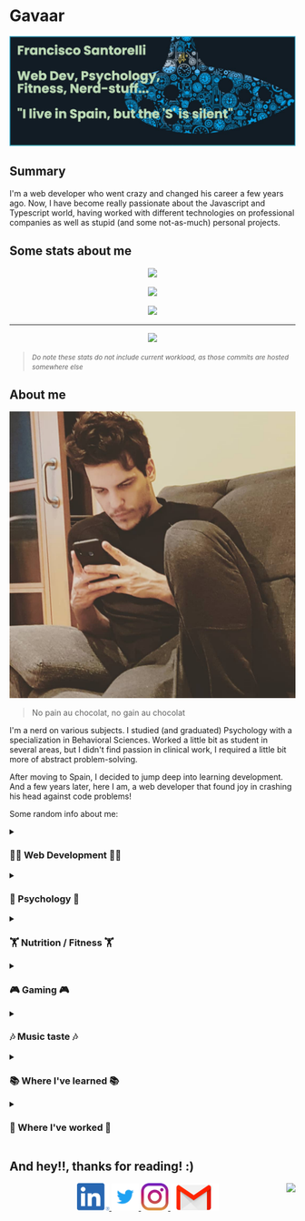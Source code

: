 # Gavaar

<img src="./assets/header.png">

## Summary

I'm a web developer who went crazy and changed his career a few years ago. Now, I have become really passionate about the Javascript and Typescript world, having worked with different technologies on professional companies as well as stupid (and some not-as-much) personal projects.

## Some stats about me
<p align="center"><img src="https://github-readme-stats.vercel.app/api/top-langs/?username=gavaar&layout=compact"></p>
<p align="center"><img src="https://github-readme-stats.vercel.app/api?username=gavaar&count_private=true&show_icons=true&theme=gotham"></p>
<p align="center"><img src="https://stackoverflow-card.vercel.app/?userID=10121165&theme=stackoverflow-dark">
</p>
<hr>
<p align="center"><img src="https://github-profile-trophy.vercel.app/?username=gavaar&theme=discord"></p>

> <small>*Do note these stats do not include current workload, as those commits are hosted somewhere else*</small>

## About me

<p align="center" width="320">
    <img src="./assets/me.jpg">
</p>

> No pain au chocolat, no gain au chocolat

I'm a nerd on various subjects. I studied (and graduated) Psychology with a specialization in Behavioral Sciences. Worked a little bit as student in several areas, but I didn't find passion in clinical work, I required a little bit more of abstract problem-solving.

After moving to Spain, I decided to jump deep into learning development. And a few years later, here I am, a web developer that found joy in crashing his head against code problems!

Some random info about me:

<!-- WEB DEVELOPMENT -->
<details>
<summary><h3>👨‍💻&nbsp;Web Development&nbsp;👨‍💻</h3></summary>
After I got my head wrapped around the idea of having to learn to code. I went into <a href="https://codecademy.com">codecademy</a> and started doing the HTML, CSS and Javascript courses. Then I applied in coursera to a <a href="https://www.coursera.org/specializations/full-stack-mobile-app-development">MEAN stack basic initiation course</a> (Mongo, Angular, Express, Node), and started dwabbling around with my newfound knowledge in some personal projects, and later some quick freelance work, fixing components and sometimes creating new ones.

I learned <img height="16px" src='https://cdn.jsdelivr.net/gh/devicons/devicon/icons/html5/html5-original.svg'> HTML, <img height="16px" src='https://cdn.jsdelivr.net/gh/devicons/devicon/icons/css3/css3-original.svg'> CSS, <img height="16px" src='https://cdn.jsdelivr.net/gh/devicons/devicon/icons/javascript/javascript-original.svg'> Javascript
, <img height="16px" src='https://cdn.jsdelivr.net/gh/devicons/devicon/icons/typescript/typescript-original.svg'> Typescript, <img height="16px" src='https://cdn.jsdelivr.net/gh/devicons/devicon/icons/express/express-original.svg'> Express, <img height="16px" src='https://cdn.jsdelivr.net/gh/devicons/devicon/icons/angularjs/angularjs-original.svg'> Angular and some <img height="16px" src='https://cdn.jsdelivr.net/gh/devicons/devicon/icons/nodejs/nodejs-original.svg'> Node in a very basic level before landing my first professional job.

[Here's a brief story on how I learned all of this at the time](https://github.com/gavaar/how_i_learned_to_code)

</details>

<!-- PSYCHOLOGY -->
<details>
<summary><h3>🧠&nbsp;Psychology&nbsp;🧠</h3></summary>
Even though I did not enjoy the professional aspects of Psychology, I did really enjoy learning about behavioral sciences and all-things related to human behavior. Human consumer behavior and human biological impulses and it's effects on psychology and sociology are things that to this day catches my interest. Currently, I'm trying to summarize all I have learned (without citing or academic-related stuff) in a single place in which I can update what I find with the latest information on Human Behavior.
</details>

<!-- NUTRITION / FITNESS -->
<details>
<summary><h3>🏋️&nbsp;Nutrition / Fitness&nbsp;🏋️</h3></summary>
This is another area in which I did not think I'd end up diving into. I started learning about this for the wrong purposes (trying to look better, etc). But down the road have learned a lot about nutrition, exercising, the ways muscles develop in different areas (energy / mechanical), and how eating one thing or another affects your ability to deliver in other very-unrelated areas. Glycemic index / Insulin response / Fasting, etc. As the day of this writing: I'm trying to live a life with a <a href="https://en.wikipedia.org/wiki/Low-carbohydrate_diet">low-carb diet</a> (it's not a 0-carb though), and a heavy focus on strength-training (meaning, focusing on harder rather than bigger muscles).
</details>

<!-- GAMING -->
<details>
<summary><h3>🎮&nbsp;Gaming&nbsp;🎮</h3></summary>
I have played games since I have memory. This is all my dad's fault. Also, I do think games helped me develop my cognitive abilities so I think I will be gaming until I die. In this sense: at the time of this writing, you cand find me playing stuff like Stardew Valley, Dota2, Age of Empires IV, Elden Ring, and what not.

<p align="center">
    <a href="https://steamcommunity.com/id/oxspit/" target="_blank"><img src="https://steamcard.vercel.app/card/76561198046962759/en,badge,group" alt="76561198046962759"/></a>
</p>
</details>

<!-- MUSIC -->
<details>
<summary><h3>🎶&nbsp;Music taste&nbsp;🎶</h3></summary>

Lately I've been going crazy about festivals. So, if possible, I'd like to attend as many as I can in the coming years. Here's some of the things I've been listening to:

<p align="center">
    <a href="https://open.spotify.com/user/22f7dtvpctgyabn5z2vlunwty?si=6c09e6e003bf440e"><img src="https://spotify-recently-played-readme.vercel.app/api?user=22f7dtvpctgyabn5z2vlunwty&unique=true&count=5&width=700"></a>
</p>
</details>

<!-- EDUCATION -->
<details>
<summary><h3>📚&nbsp;Where I've learned&nbsp;📚</h3></summary>

<img width="100" align="left" src="./assets/ucv.png">
<p>
    <strong>Bachelors in Psychology (2012-2017)</strong>
    <p>Five year career plan, for which three correspond to general knowledge, and the last two were for the specialization of Behavioral Sciences. Including internship, social services, and a dissertation.</p>
</p>
<hr/>

<img width="100" align="left" src="./assets/coursera_logo.png">
<p>
    <strong>Online Specialization on Mean Stack (Angular) (2018-2019)</strong>
    <p>Online specialization on the Mean stack focused on Angular, given by the Hong Kong University through the Coursera platform. It included Ionic and Nativescript at the moment, but right now these techs have evolved to the point to being very user-friendly. Now they also include a React alternative on their spec.</p>
</p>
</details>

<!-- PROFESSIONAL EXPERIENCE -->
<details>
<summary><h3>🔧&nbsp;Where I've worked&nbsp;🔧</h3></summary>

<img width="100" align="left" src="./assets/rubiconmd.jpg">
<p>
    <strong><a href="https://www.rubiconmd.com/">RubiconMd</a> (Dec 2022 - Curent)</strong>
    <p>
        &nbsp;&nbsp;&nbsp;&nbsp;
        <img height="16px" src='https://cdn.jsdelivr.net/gh/devicons/devicon/icons/html5/html5-original.svg'>&nbsp;
        <img height="16px" src='https://cdn.jsdelivr.net/gh/devicons/devicon/icons/css3/css3-original.svg'>&nbsp;
        <img height="16px" src='https://cdn.jsdelivr.net/gh/devicons/devicon/icons/typescript/typescript-original.svg'>&nbsp;
        <img height="16px" src='https://cdn.jsdelivr.net/gh/devicons/devicon/icons/angularjs/angularjs-original.svg'>&nbsp;
    </p>
    <p>Living and learning!</p>
</p>

<hr/>
<img width="100" align="left" src="./assets/dynatrace.jpg">
<p>
    <strong><a href="https://www.dynatrace.com/">Dynatrace</a> (Jul 2022 - Nov 2022)</strong>
    <p>
        &nbsp;&nbsp;&nbsp;&nbsp;
        <img height="16px" src='https://cdn.jsdelivr.net/gh/devicons/devicon/icons/html5/html5-original.svg'>&nbsp;
        <img height="16px" src='https://cdn.jsdelivr.net/gh/devicons/devicon/icons/css3/css3-original.svg'>&nbsp;
        <img height="16px" src='https://cdn.jsdelivr.net/gh/devicons/devicon/icons/typescript/typescript-original.svg'>&nbsp;
        <img height="16px" src='https://cdn.jsdelivr.net/gh/devicons/devicon/icons/angularjs/angularjs-original.svg'>&nbsp;
        <img height="16px" src='https://cdn.jsdelivr.net/gh/devicons/devicon/icons/react/react-original.svg'>&nbsp;
    </p>
    <p>Tried to use my knowledge in the little aspects in which I could help. I changed to a Team in which React was the main tool, so I grew in React and D3 as well.</p>
</p>

<hr/>
<img width="100" align="left" src="./assets/platform161.jpg">
<p>
    <strong><a href="https://platform161.com/">Platform161 (Verve-DSP)</a> (Jul 2019 - Jun 2022)</strong>
    <p>
        &nbsp;&nbsp;&nbsp;&nbsp;
        <img height="16px" src='https://cdn.jsdelivr.net/gh/devicons/devicon/icons/html5/html5-original.svg'>&nbsp;
        <img height="16px" src='https://cdn.jsdelivr.net/gh/devicons/devicon/icons/css3/css3-original.svg'>&nbsp;
        <img height="16px" src='https://cdn.jsdelivr.net/gh/devicons/devicon/icons/typescript/typescript-original.svg'>&nbsp;
        <img height="16px" src='https://cdn.jsdelivr.net/gh/devicons/devicon/icons/angularjs/angularjs-original.svg'>&nbsp;
        <img height="16px" src='https://cdn.jsdelivr.net/gh/devicons/devicon/icons/ruby/ruby-original.svg'>&nbsp;
        <img height="16px" src='https://cdn.jsdelivr.net/gh/devicons/devicon/icons/rails/rails-plain.svg'>&nbsp;
    </p>
    <p>Tried to help improving here-and-there with things like virtual scrolls (IntersectionObserver API), custom state management, map implementations, etc. Tried to provide from what I've learned. It's one of the best and most fun teams I've worked with and a place where I could learn about lacking aspects in my career, while also being very valued for what I could bring to the table.</p>
</p>

<hr/>

<img width="100" align="left" src="./assets/ibermatica.png">
<p>
    <strong><a href="https://ibermatica.com/">Ibermatica</a> (Dec 2018 - Jun 2019)</strong>
    <p>
        &nbsp;&nbsp;&nbsp;&nbsp;
        <img height="16px" src='https://cdn.jsdelivr.net/gh/devicons/devicon/icons/html5/html5-original.svg'>&nbsp;
        <img height="16px" src='https://cdn.jsdelivr.net/gh/devicons/devicon/icons/css3/css3-original.svg'>&nbsp;
        <img height="16px" src='https://cdn.jsdelivr.net/gh/devicons/devicon/icons/typescript/typescript-original.svg'>&nbsp;
        <img height="16px" src='https://cdn.jsdelivr.net/gh/devicons/devicon/icons/angularjs/angularjs-original.svg'>&nbsp;
    </p>
    <p>One of the best teams in which I could develop my skills. Amazing PO and relationship with the interested parties (Equifax, in this case). A lot of responsibility give to someone (me) willing to go the extra distance for the sake of learning. I did learn a lot and I hope we both ended up valuing the work we did here. One of the most supportive environments in which to learn.</p>
</p>

<hr/>

<img width="100" align="left" src="./assets/voiping.jpg">
<p>
    <strong><a href="https://voiping.es/">Voiping US</a> (Jul 2018 - Dec 2018)</strong>
    <p>
        &nbsp;&nbsp;&nbsp;&nbsp;
        <img height="16px" src='https://cdn.jsdelivr.net/gh/devicons/devicon/icons/html5/html5-original.svg'>&nbsp;
        <img height="16px" src='https://cdn.jsdelivr.net/gh/devicons/devicon/icons/css3/css3-original.svg'>&nbsp;
        <img height="16px" src='https://cdn.jsdelivr.net/gh/devicons/devicon/icons/typescript/typescript-original.svg'>&nbsp;
        <img height="16px" src='https://cdn.jsdelivr.net/gh/devicons/devicon/icons/angularjs/angularjs-original.svg'>&nbsp;
    </p>
    <p>First developer job in Spain!. Very grateful with my former Tech Lead, thanks to him and the team I dived into I had one of the bests starts I could ask for in this world.</p>
</p>

</details>

## And hey!!, thanks for reading! :)
<p align="center">
    <a href="https://www.linkedin.com/in/oxspit/" target="_blank">
        <img src="./assets/linkedin.png" height="48" alt="Follow Gavaar on LinkedIn" title="Follow Gavaar on LinkedIn"/>
    </a>
    <a href="https://www.linkedin.com/in/oxspit/" target="_blank">
        <img src="./assets/twitter.svg" height="48" alt="Follow Gavaar on Twitter" title="Follow Gavaar on Twitter"/>
    </a>
    <a href="https://www.instagram.com/oxspit/" target="_blank">
        <img src="./assets/instagram.svg" height="48" alt="Follow Gavaar on Instagram" title="Follow Gavaar on Instagram"/>
    </a>
    <a href="mailto:gavaar@gmail.com">
        <img src="./assets/gmail.png" height="48" alt="Send Gavaar an email" title="oxspit@gmail.com">
    </a>
    <img align="right" src="https://komarev.com/ghpvc/?username=gavaar">
</p>
